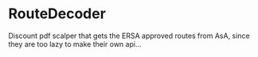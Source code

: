 # RouteDecoder

Discount pdf scalper that gets the ERSA approved routes from AsA, since they are too lazy to make their own api...

